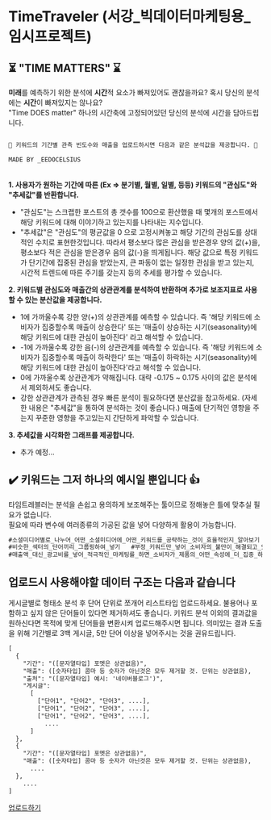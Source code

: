 # TimeTraveler (서강_빅데이터마케팅용_임시프로젝트)
## ⏳ "TIME MATTERS" ⌛

<b>미래</b>를 예측하기 위한 분석에 <b>시간</b>적 요소가 빠져있어도 괜찮을까요? 혹시 당신의 분석에는 <b>시간</b>이 빠져있지는 않나요?\
"Time DOES matter" 하나의 시간축에 고정되어있던 당신의 분석에 시간을 담아드립니다.

```diff

🚀 키워드의 기간별 관측 빈도수와 매출을 업로드하시면 다음과 같은 분석값을 제공합니다. 🚀

MADE BY _EEDOCELSIUS
```
\
<b>1. 사용자가 원하는 기간에 따른 (Ex => 분기별, 월별, 일별, 등등) 키워드의 "관심도"와 "추세값"를 반환합니다.</b>
- "관심도"는 스크랩한 포스트의 총 갯수를 100으로 환산했을 때 몇개의 포스트에서 해당 키워드에 대해 이야기하고 있는지를 나타내는 지수입니다.
- "추세값"은 "관심도"의 평균값을 0 으로 고정시켜놓고 해당 기간의 관심도를 상대적인 수치로 표현한것입니다. 따라서 평소보다 많은 관심을 받은경우 양의 값(+)을, 평소보다 적은 관심을 받은경우 음의 값(-)을 띄게됩니다. 해당 값으로 특정 키워드가 단기간에 집중된 관심을 받았는지, 큰 파동이 없는 일정한 관심을 받고 있는지, 시간적 트렌드에 따른 주기를 갖는지 등의 추세를 평가할 수 있습니다.


<b>2. 키워드별 관심도와 매출간의 상관관계를 분석하여 반환하며 추가로 보조지표로 사용할 수 있는 분산값을 제공합니다.</b>
- 1에 가까울수록 강한 양(+)의 상관관계를 예측할 수 있습니다. 즉 '해당 키워드에 소비자가 집중할수록 매출이 상승한다' 또는 '매출이 상승하는 시기(seasonality)에 해당 키워드에 대한 관심이 높아진다' 라고 해석할 수 있습니다.
- -1에 가까울수록 강한 음(-)의 상관관계를 예측할 수 있습니다. 즉 '해당 키워드에 소비자가 집중할수록 매출이 하락한다' 또는 '매출이 하락하는 시기(seasonality)에 해당 키워드에 대한 관심이 높아진다'라고 해석할 수 있습니다.
- 0에 가까울수록 상관관계가 약해집니다. 대략 -0.175 ~ 0.175 사이의 값은 분석에서 제외하셔도 좋습니다.
- 강한 상관관계가 관측된 경우 빠른 분석이 필요하다면 분산값을 참고하세요. (자세한 내용은 "추세값"을 통하여 분석하는 것이 좋습니다.) 매출에 단기적인 영향을 주는지 꾸준한 영향을 주고있는지 간단하게 파악할 수 있습니다.


<b>3. 추세값을 시각화한 그래프를 제공합니다.</b>
- 추가 예정...


## ✔️ 키워드는 그저 하나의 예시일 뿐입니다 👍
타임트레블러는 분석을 손쉽고 용의하게 보조해주는 툴이므로 정해놓은 틀에 맞추실 필요가 없습니다.\
필요에 따라 변수에 여러종류의 가공된 값을 넣어 다양하게 활용이 가능합니다. 
```diff
#소셜미디어별로_나누어_어떤_소셜미디어에_어떤_키워드를_공략하는_것이_효율적인지_알아보기
#비슷한_섹터의_단어끼리_그룹핑하여_넣기   #부정_키워드만_넣어_소비자의_불만이_해결되고_있는지_분석해보기
#매출액_대신_광고비를_넣어_적극적인_마케팅를_하면_소비자가_제품의_어떤_속성에_더_집중_하게_되었는지_파악하기
```


## 업로드시 사용해야할 데이터 구조는 다음과 같습니다
게시글별로 형태소 분석 후 단어 단위로 쪼개어 리스트타입 업로드하세요. 불용어나 포함하고 싶지 않은 단어들이 있다면 제거하셔도 좋습니다. 키워드 분석 이외의 결과값을 원하신다면 목적에 맞게 단어들을 변환시켜 업로드해주시면 됩니다. 의미있는 결과 도출을 위해 기간별로 3백 게시글, 5만 단어 이상을 넣어주시는 것을 권유드립니다.

```diff
[
  {
    "기간": "([문자열타입] 포멧은 상관없음)",
    "매출": ([숫자타입] 콤마 등 숫자가 아닌것은 모두 제거할 것. 단위는 상관없음),
    "출처": "([문자열타입] 예시: '네이버블로그')",
    "게시글": 
      [
        ["단어1", "단어2", "단어3", ....],
        ["단어1", "단어2", "단어3", ....],
        ["단어1", "단어2", "단어3", ....],
          ....
      ]
  },
  {
    "기간": "([문자열타입] 포멧은 상관없음)",
    "매출": ([숫자타입] 콤마 등 숫자가 아닌것은 모두 제거할 것. 단위는 상관없음),
      ....
  },
    ....
]
```

<a href="http://localhost:8001/">업로드하기</a>
